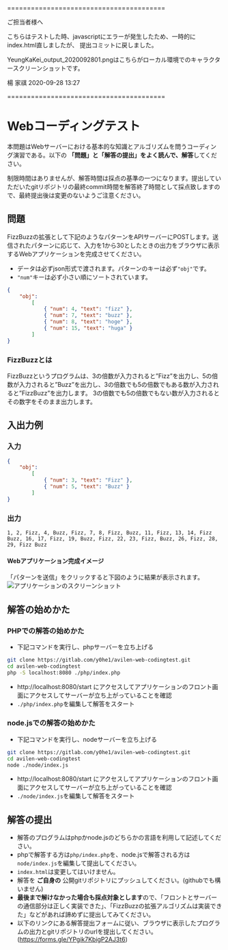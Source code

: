 ========================================

ご担当者様へ

こちらはテストした時、javascriptにエラーが発生したため、一時的にindex.html直しましたが、
提出コミットに戻しました。

YeungKaKei_output_2020092801.pngはこちらがローカル環境でのキャラクタースクリーンショットです。

楊 家祺
2020-09-28 13:27

========================================


# Webコーディングテスト

本問題はWebサーバーにおける基本的な知識とアルゴリズムを問うコーディング演習である。以下の **「問題」と「解答の提出」をよく読んで、解答**してください。

制限時間はありませんが、解答時間は採点の基準の一つになります。提出していただいたgitリポジトリの最終commit時間を解答終了時間として採点致しますので、最終提出後は変更のないようご注意ください。

## 問題

FizzBuzzの拡張として下記のようなパターンをAPIサーバーにPOSTします。送信されたパターンに応じて、入力を1から30としたときの出力をブラウザに表示するWebアプリケーションを完成させてください。

- データは必ずjson形式で渡されます。パターンのキーは必ず`"obj"`です。
- `"num"`キーは必ず小さい順にソートされています。

```json
{
    "obj":
        [
            { "num": 4, "text": "fizz" },
            { "num": 7, "text": "buzz" },
            { "num": 8, "text": "hoge" },
            { "num": 15, "text": "huga" }
        ]
}
```

### FizzBuzzとは
FizzBuzzというプログラムは、3の倍数が入力されると”Fizz”を出力し、5の倍数が入力されると”Buzz”を出力し、3の倍数でも5の倍数でもある数が入力されると”FizzBuzz”を出力します。
3の倍数でも5の倍数でもない数が入力されるとその数字をそのまま出力します。


## 入出力例
### 入力

```json
{
    "obj":
        [
            { "num": 3, "text": "Fizz" },
            { "num": 5, "text": "Buzz" }
        ]
}

```

### 出力

```
1, 2, Fizz, 4, Buzz, Fizz, 7, 8, Fizz, Buzz, 11, Fizz, 13, 14, Fizz Buzz, 16, 17, Fizz, 19, Buzz, Fizz, 22, 23, Fizz, Buzz, 26, Fizz, 28, 29, Fizz Buzz
```
#### Webアプリケーション完成イメージ
「パターンを送信」をクリックすると下図のように結果が表示されます。
![アプリケーションのスクリーンショット](screenshot.png "スクリーンショット")
## 解答の始めかた
### PHPでの解答の始めかた
- 下記コマンドを実行し、phpサーバーを立ち上げる
```bash
git clone https://gitlab.com/y0he1/avilen-web-codingtest.git
cd avilen-web-codingtest
php -S localhost:8080 ./php/index.php 
```
- http://localhost:8080/start にアクセスしてアプリケーションのフロント画面にアクセスしてサーバーが立ち上がっていることを確認
- `./php/index.php`を編集して解答をスタート

### node.jsでの解答の始めかた
- 下記コマンドを実行し、nodeサーバーを立ち上げる
```bash
git clone https://gitlab.com/y0he1/avilen-web-codingtest.git
cd avilen-web-codingtest
node ./node/index.js
```
- http://localhost:8080/start にアクセスしてアプリケーションのフロント画面にアクセスしてサーバーが立ち上がっていることを確認
- `./node/index.js`を編集して解答をスタート

## 解答の提出

- 解答のプログラムはphpかnode.jsのどちらかの言語を利用して記述してください。
- phpで解答する方は`php/index.php`を、node.jsで解答される方は`node/index.js`を編集して提出してください。
- `index.html`は変更してはいけません。
- 解答を **ご自身の** 公開gitリポジトリにプッシュしてください。(githubでも構いません)
- **最後まで解けなかった場合も採点対象とします**ので、「フロントとサーバーの通信部分は正しく実装できた」、「FizzBuzzの拡張アルゴリズムは実装できた」などがあれば諦めずに提出してみてください。
- 以下のリンクにある解答提出フォームに従い、ブラウザに表示したプログラムの出力とgitリポジトリのurlを提出してください。
(https://forms.gle/YPgik7KbigP2AJ3t6)